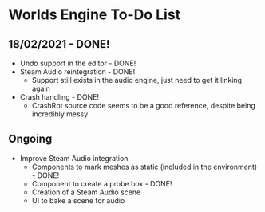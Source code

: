 # Worlds Engine To-Do List

## 18/02/2021 - DONE!

- Undo support in the editor - DONE!
- Steam Audio reintegration - DONE!
    - Support still exists in the audio engine, just need to get it linking again
- Crash handling - DONE!
    - CrashRpt source code seems to be a good reference, despite being incredibly messy

## Ongoing

- Improve Steam Audio integration
    - Components to mark meshes as static (included in the environment) - DONE!
    - Component to create a probe box - DONE!
    - Creation of a Steam Audio scene
    - UI to bake a scene for audio 
